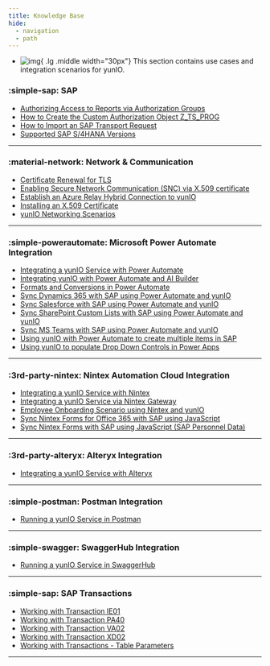 ```yaml
---
title: Knowledge Base
hide:
  - navigation
  - path
---
```


<div class="grid cards" markdown>

-   ![img](site:assets/images/logos/theo-thumbs.png){ .lg .middle width="30px"} This section contains use cases and integration scenarios for yunIO.

</div>


### :simple-sap: SAP

<div class="mdx-columns" markdown>

- [Authorizing Access to Reports via Authorization Groups](authorizing-access-to-specific-reports.md)
- [How to Create the Custom Authorization Object Z_TS_PROG](how-to-create-the-custom-authority-object-z-ts-prog.md)
- [How to Import an SAP Transport Request](how-to-import-an-sap-transport-request.md)
- [Supported SAP S/4HANA Versions](supported-sap-and-hana-versions.md)

</div>

---

### :material-network: Network & Communication

<div class="mdx-columns" markdown>

- [Certificate Renewal for TLS](certificate-renewal.md)
- [Enabling Secure Network Communication (SNC) via X.509 certificate](enable-snc-using-pse-file.md)
- [Establish an Azure Relay Hybrid Connection to yunIO](establish-an-azure-relay-hybrid-connection.md)
- [Installing an X.509 Certificate](x509-certificate.md)
- [yunIO Networking Scenarios](networking.md)

</div>

---

### :simple-powerautomate: Microsoft Power Automate Integration

<div class="mdx-columns" markdown>

- [Integrating a yunIO Service with Power Automate](integrating-a-yunio-service-with-power-automate.md)
- [Integrating yunIO with Power Automate and AI Builder](integration-scenario-with-yunio-and-the-ai-builder.md)
- [Formats and Conversions in Power Automate](conversion-in-power-automate.md)
- [Sync Dynamics 365 with SAP using Power Automate and yunIO](dynamics-with-yunIO.md)
- [Sync Salesforce with SAP using Power Automate and yunIO](salesforce-power-automate-scenario.md)
- [Sync SharePoint Custom Lists with SAP using Power Automate and yunIO](sharepoint-purchase-requisition-with-yunIO.md)
- [Sync MS Teams with SAP using Power Automate and yunIO](teams-sick-leave-with-yunIO.md)
- [Using yunIO with Power Automate to create multiple items in SAP](yunio-power-automate-with-create-multiple-items.md)
- [Using yunIO to populate Drop Down Controls in Power Apps](populating-drop-down-controls-in-power-apps.md)

</div>

---

### :3rd-party-nintex: Nintex Automation Cloud Integration

<div class="mdx-columns" markdown>

- [Integrating a yunIO Service with Nintex](integrating-a-yunio-service-with-nintex.md)
- [Integrating a yunIO Service via Nintex Gateway](integrating-yunio-via-nintex-gateway.md)
- [Employee Onboarding Scenario using Nintex and yunIO](personell-actions-with-nintex-and-yunio.md)
- [Sync Nintex Forms for Office 365 with SAP using JavaScript](sync-nintex-forms-for-office365.md)
- [Sync Nintex Forms with SAP using JavaScript (SAP Personnel Data)](sync-nintex-forms-for-personnel-actions-in-office365.md)

</div>

---

### :3rd-party-alteryx: Alteryx Integration

<div class="mdx-columns" markdown>

- [Integrating a yunIO Service with Alteryx](integrating-a-yunio-service-with-alteryx.md)

</div>

---


### :simple-postman: Postman Integration

<div class="mdx-columns" markdown>

- [Running a yunIO Service in Postman](running-a-yunio-service-in-postman.md)

</div>

---

### :simple-swagger: SwaggerHub Integration

<div class="mdx-columns" markdown>

- [Running a yunIO Service in SwaggerHub](running-a-yunio-service-in-swagger-hub.md)

</div>

---

### :simple-sap: SAP Transactions

<div class="mdx-columns" markdown>

- [Working with Transaction IE01](transaction-ie01.md)
- [Working with Transaction PA40](transaction-pa40.md)
- [Working with Transaction VA02](transaction-va02.md)
- [Working with Transaction XD02](transaction-xd02.md)
- [Working with Transactions - Table Parameters](transaction-table-parameters.md)

</div>

---